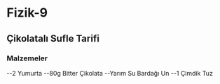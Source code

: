 # Fizik-9
## Çikolatalı Sufle Tarifi
### Malzemeler
--2 Yumurta
--80g Bitter Çikolata
--Yarım Su Bardağı Un
--1 Çimdik Tuz
